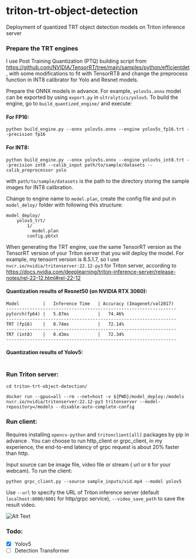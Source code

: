 # triton-trt-object-detection
Deployment of quantized TRT object detection models on Triton inference server

### Prepare the TRT engines 
I use Post Training Quantization (PTQ) building script from https://github.com/NVIDIA/TensorRT/tree/main/samples/python/efficientdet, with some modifications to fit with TensorRT8 and change the preprocess function in INT8 calibrator for Yolo and Resnet models.

Prepare the ONNX models in advance. For example, ```yolov5s.onnx``` model can be exported by using ```export.py``` in ```ultralytics/yolov5```.
To build the engine, go to ```build_quantized_engine/``` and execute:
#### For FP16:
  ```python build_engine.py --onnx yolov5s.onnx --engine yolov5s_fp16.trt --precision fp16```
#### For INT8:
  ```python build_engine.py --onnx yolov5s.onnx --engine yolov5s_int8.trt --precision int8 --calib_input path/to/sample/datasets --calib_preprocessor yolo```

with ```path/to/sample/datasets``` is the path to the directory storing the sample images for INT8 calibration.

Change to engine name to ```model.plan```, create the config file and put in ```model_deloy/``` folder with following this structure:
```
model_deploy/
    yolov5_trt/
        1/
          model.plan
        config.pbtxt
```

When generating the TRT engine, use the same TensorRT version as the TensorRT version of your Triton server that you will deploy the model. For example, my tensorrt version is 8.5.1.7, so I use ```nvcr.io/nvidia/tritonserver:22.12-py3``` for Triton server, according to https://docs.nvidia.com/deeplearning/triton-inference-server/release-notes/rel-22-12.html#rel-22-12

#### Quantization results of Resnet50 (on NVIDIA RTX 3060):
```
Model         |   Inference Time   | Accuracy (Imagenet/val2017)
-----------------------------------------------------------------
pytorch(fp64) |   5.87ms           |   74.46%
-----------------------------------------------------------------
TRT (fp16)    |   0.74ms           |   72.14%
-----------------------------------------------------------------
TRT (int8)    |   0.43ms           |   72.34%
-----------------------------------------------------------------
```
#### Quantization results of Yolov5:
```
```

### Run Triton server: 

```cd triton-trt-object-detection/```

```docker run --gpus=all --rm --net=host -v ${PWD}/model_deploy:/models nvcr.io/nvidia/tritonserver:22.12-py3 tritonserver --model-repository=/models --disable-auto-complete-config```

### Run client:
Requires installing ```opencv-python``` and ```tritonclient[all]``` packages by pip in advance .
You can choose to run http_client or grpc_client, in my experience, the end-to-end latency of grpc request is about 20% faster than http. 

Input source can be image file, video file or stream ( url or ```0``` for your webcam). To run the client:  

``` python grpc_client.py --source sample_inputs/vid.mp4 --model yolov5 ```

Use ```--url``` to specify the URL of Triton inference server (default ```localhost:8000/8001``` for http/grpc service), ```--video_save_path``` to save the result video.

![Alt Text](https://media.giphy.com/media/v1.Y2lkPTc5MGI3NjExYmEyYWQ1MTNkMzRiODQ3NTM4MTI2OGNjOWFjNDU0MjFhZGQ0Njk2MCZjdD1n/cxnRUqlTZopXisDpff/giphy.gif)

### Todo:
- [x] Yolov5
- [ ] Detection Transformer

